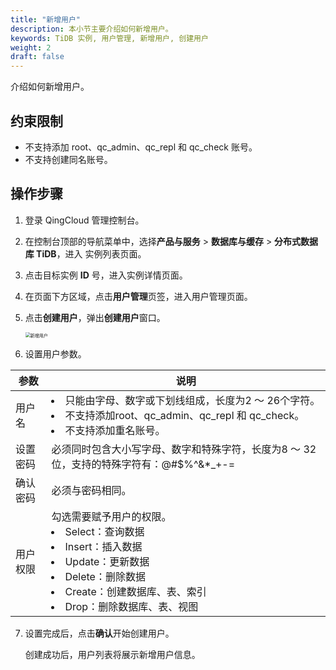 ```yaml
---
title: "新增用户"
description: 本小节主要介绍如何新增用户。 
keywords: TiDB 实例, 用户管理, 新增用户, 创建用户
weight: 2
draft: false
---
```


介绍如何新增用户。

## 约束限制

- 不支持添加 root、qc_admin、qc_repl 和 qc_check 账号。
- 不支持创建同名账号。

## 操作步骤

1. 登录 QingCloud 管理控制台。

2. 在控制台顶部的导航菜单中，选择**产品与服务** > **数据库与缓存** > **分布式数据库 TiDB**，进入 实例列表页面。

3. 点击目标实例 **ID** 号，进入实例详情页面。

4. 在页面下方区域，点击**用户管理**页签，进入用户管理页面。

5. 点击**创建用户**，弹出**创建用户**窗口。

   <img src="../../../_images/add_user.png" alt="新增用户" style="zoom:50%;" />

6. 设置用户参数。

| 参数     | 说明                                                         |
| -------- | ------------------------------------------------------------ |
| 用户名   | <li>只能由字母、数字或下划线组成，长度为2 ～ 26个字符。</li><li>不支持添加root、qc_admin、qc_repl 和 qc_check。</li><li>不支持添加重名账号。</li> |
| 设置密码 | 必须同时包含大小写字母、数字和特殊字符，长度为8 ～ 32位，支持的特殊字符有：@#$%^&*_+-= |
| 确认密码 | 必须与密码相同。                                             |
| 用户权限 | 勾选需要赋予用户的权限。<br/><li>Select：查询数据</li><li>Insert：插入数据</li><li>Update：更新数据</li><li>Delete：删除数据</li><li>Create：创建数据库、表、索引</li><li>Drop：删除数据库、表、视图</li> |

7. 设置完成后，点击**确认**开始创建用户。

   创建成功后，用户列表将展示新增用户信息。

